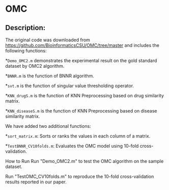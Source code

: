 # OMC


## Description: 
The original code was downloaded from https://github.com/BioinformaticsCSU/OMC/tree/master and includes the following functions:

*```Demo_OMC2.m``` demonstrates the experimental result on the gold standard dataset by OMC2 algorithm.

*```BNNR.m``` is the function of BNNR algorithm.

*```svt.m``` is the function of singular value thresholding operator.

*```KNN_drugS.m``` is the function of KNN Preprocessing based on drug similarity matrix.

*```KNN_diseaseS.m``` is the function of KNN Preprocessing based on disease similarity matrix.


We have added two additional functions:

*```sort_matrix.m```: Sorts or ranks the values in each column of a matrix.

*```TestBNNR_CV10folds.m```: Evaluates the OMC model using 10-fold cross-validation.

How to Run
Run "Demo_OMC2.m" to test the OMC algorithm on the sample dataset.

Run "TestOMC_CV10folds.m" to reproduce the 10-fold cross-validation results reported in our paper.
